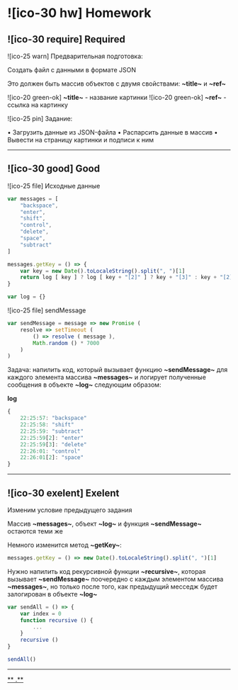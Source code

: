 # ![ico-30 hw] Homework

## ![ico-30 require] Required

![ico-25 warn] Предварительная подготовка:

Создать файл с данными в формате JSON

Это должен быть массив объектов с двумя свойствами:  **~title~** и  **~ref~**

![ico-20 green-ok] **~title~** - название картинки
![ico-20 green-ok] **~ref~** - ссылка на картинку

![ico-25 pin] Задание:

• Загрузить данные из JSON-файла
• Распарсить данные в массив
• Вывести на страницу картинки и подписи к ним

____________________________

## ![ico-30 good] Good

![ico-25 file] Исходные данные

~~~~js
var messages = [
    "backspace",
    "enter",
    "shift",
    "control",
    "delete",
    "space",
    "subtract"
]

messages.getKey = () => {
    var key = new Date().toLocaleString().split(", ")[1]
    return log [ key ] ? log [ key + "[2]" ] ? key + "[3]" : key + "[2]" : key
}

var log = {}
~~~~

![ico-25 file] sendMessage

~~~js
var sendMessage = message => new Promise (
    resolve => setTimeout (
        () => resolve ( message ),
        Math.random () * 7000
    )
)
~~~

Задача: напилить код, который вызывает функцию **~sendMessage~** для каждого элемента массива **~messages~** и логирует полученные сообщения в объекте **~log~** следующим образом:

**log**
~~~js
{
    22:25:57: "backspace"
    22:25:58: "shift"
    22:25:59: "subtract"
    22:25:59[2]: "enter"
    22:25:59[3]: "delete"
    22:26:01: "control"
    22:26:01[2]: "space"
}
~~~

__________________________________

## ![ico-30 exelent] Exelent

Изменим условие предыдущего задания

Массив **~messages~**, объект **~log~** и функция **~sendMessage~** остаются теми же

Немного изменится метод **~getKey~**:

~~~js
messages.getKey = () => new Date().toLocaleString().split(", ")[1]
~~~

Нужно напилить код рекурсивной функции **~recursive~**, которая вызывает **~sendMessage~** поочередно с каждым элементом массива **~messages~**, но только после того, как предыдущий месседж будет залогирован в объекте **~log~**

~~~js
var sendAll = () => {
    var index = 0
    function recursive () {
        ...
    }
    recursive ()
}

sendAll()
~~~

________________________________________________________________
[** .**](src/lessons/hw-11-answers.html)
